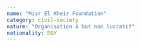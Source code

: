 ```yaml
---
name: "Misr El Kheir Foundation"
category: civil-society
nature: "Organisation à but non lucratif"
nationality: EGY
---
```

    